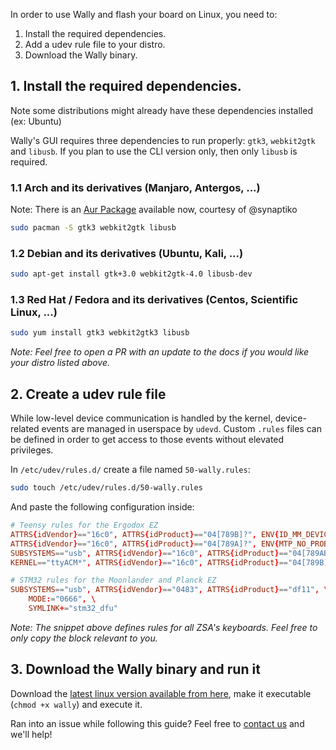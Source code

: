 In order to use Wally and flash your board on Linux, you need to:

1. Install the required dependencies.
2. Add a udev rule file to your distro.
3. Download the Wally binary.

## 1. Install the required dependencies.

Note some distributions might already have these dependencies installed (ex: Ubuntu)

Wally's GUI requires three dependencies to run properly: `gtk3`, `webkit2gtk` and `libusb`.
If you plan to use the CLI version only, then only `libusb` is required.

### 1.1 Arch and its derivatives (Manjaro, Antergos, ...)
Note: There is an [Aur Package](https://aur.archlinux.org/packages/zsa-wally/) available now, courtesy of @synaptiko
```bash
sudo pacman -S gtk3 webkit2gtk libusb
```

### 1.2 Debian and its derivatives (Ubuntu, Kali, ...)
```bash
sudo apt-get install gtk+3.0 webkit2gtk-4.0 libusb-dev
```

### 1.3 Red Hat / Fedora and its derivatives (Centos, Scientific Linux, ...)
```bash
sudo yum install gtk3 webkit2gtk3 libusb
```

_Note: Feel free to open a PR with an update to the docs if you would like your distro listed above._

## 2. Create a udev rule file
While low-level device communication is handled by the kernel, device-related events are managed in userspace by `udevd`. Custom `.rules` files can be defined in order to get access to those events without elevated privileges.

In `/etc/udev/rules.d/` create a file named `50-wally.rules`:
```bash
sudo touch /etc/udev/rules.d/50-wally.rules
```

And paste the following configuration inside:

```conf
# Teensy rules for the Ergodox EZ
ATTRS{idVendor}=="16c0", ATTRS{idProduct}=="04[789B]?", ENV{ID_MM_DEVICE_IGNORE}="1"
ATTRS{idVendor}=="16c0", ATTRS{idProduct}=="04[789A]?", ENV{MTP_NO_PROBE}="1"
SUBSYSTEMS=="usb", ATTRS{idVendor}=="16c0", ATTRS{idProduct}=="04[789ABCD]?", MODE:="0666"
KERNEL=="ttyACM*", ATTRS{idVendor}=="16c0", ATTRS{idProduct}=="04[789B]?", MODE:="0666"

# STM32 rules for the Moonlander and Planck EZ
SUBSYSTEMS=="usb", ATTRS{idVendor}=="0483", ATTRS{idProduct}=="df11", \
    MODE:="0666", \
    SYMLINK+="stm32_dfu"
```

_Note: The snippet above defines rules for all ZSA's keyboards. Feel free to only copy the block relevant to you._

## 3. Download the Wally binary and run it

Download the [latest linux version available from here](https://configure.ergodox-ez.com/wally/linux), make it executable (`chmod +x wally`) and execute it.

Ran into an issue while following this guide? Feel free to [contact us](mailto:contact@ergodox-ez.com) and we'll help!